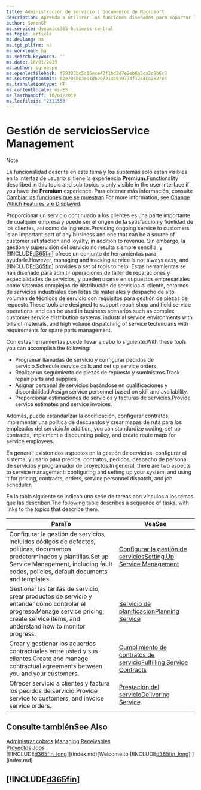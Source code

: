 ```yaml
---
title: Administración de servicio | Documentos de Microsoft
description: Aprenda a utilizar las funciones diseñadas para soportar las operaciones del taller de reparaciones y del servicio de campo.
author: SorenGP
ms.service: dynamics365-business-central
ms.topic: article
ms.devlang: na
ms.tgt_pltfrm: na
ms.workload: na
ms.search.keywords: ''
ms.date: 10/01/2019
ms.author: sgroespe
ms.openlocfilehash: f59383bc5c16ece42f1bd2d7e2eb6a2ca2c9b6c8
ms.sourcegitcommit: 02e704bc3e01d62072144919774f1244c42827e4
ms.translationtype: HT
ms.contentlocale: es-ES
ms.lasthandoff: 10/01/2019
ms.locfileid: "2311553"
---
```

# <a name="service-management"></a><span data-ttu-id="0d8f2-103">Gestión de servicios</span><span class="sxs-lookup"><span data-stu-id="0d8f2-103">Service Management</span></span>
> [!NOTE]
> <span data-ttu-id="0d8f2-104">La funcionalidad descrita en este tema y los subtemas solo están visibles en la interfaz de usuario si tiene la experiencia **Premium**.</span><span class="sxs-lookup"><span data-stu-id="0d8f2-104">Functionality described in this topic and sub topics is only visible in the user interface if you have the **Premium** experience.</span></span> <span data-ttu-id="0d8f2-105">Para obtener más información, consulte [Cambiar las funciones que se muestran](ui-experiences.md).</span><span class="sxs-lookup"><span data-stu-id="0d8f2-105">For more information, see [Change Which Features are Displayed](ui-experiences.md).</span></span>

<span data-ttu-id="0d8f2-106">Proporcionar un servicio continuado a los clientes es una parte importante de cualquier empresa y puede ser el origen de la satisfacción y fidelidad de los clientes, así como de ingresos.</span><span class="sxs-lookup"><span data-stu-id="0d8f2-106">Providing ongoing service to customers is an important part of any business and one that can be a source of customer satisfaction and loyalty, in addition to revenue.</span></span> <span data-ttu-id="0d8f2-107">Sin embargo, la gestión y supervisión del servicio no resulta siempre sencilla, y [!INCLUDE[d365fin](includes/d365fin_md.md)] ofrece un conjunto de herramientas para ayudarle.</span><span class="sxs-lookup"><span data-stu-id="0d8f2-107">However, managing and tracking service is not always easy, and [!INCLUDE[d365fin](includes/d365fin_md.md)] provides a set of tools to help.</span></span> <span data-ttu-id="0d8f2-108">Estas herramientas se han diseñado para admitir operaciones de taller de reparaciones y especialidades de servicios, y pueden usarse en supuestos empresariales como sistemas complejos de distribución de servicios al cliente, entornos de servicios industriales con listas de materiales y despacho de alto volumen de técnicos de servicio con requisitos para gestión de piezas de repuesto.</span><span class="sxs-lookup"><span data-stu-id="0d8f2-108">These tools are designed to support repair shop and field service operations, and can be used in business scenarios such as complex customer service distribution systems, industrial service environments with bills of materials, and high volume dispatching of service technicians with requirements for spare parts management.</span></span>  

 <span data-ttu-id="0d8f2-109">Con estas herramientas puede llevar a cabo lo siguiente:</span><span class="sxs-lookup"><span data-stu-id="0d8f2-109">With these tools you can accomplish the following:</span></span>  

* <span data-ttu-id="0d8f2-110">Programar llamadas de servicio y configurar pedidos de servicio.</span><span class="sxs-lookup"><span data-stu-id="0d8f2-110">Schedule service calls and set up service orders.</span></span>  
* <span data-ttu-id="0d8f2-111">Realizar un seguimiento de piezas de repuesto y suministros.</span><span class="sxs-lookup"><span data-stu-id="0d8f2-111">Track repair parts and supplies.</span></span>  
* <span data-ttu-id="0d8f2-112">Asignar personal de servicios basándose en cualificaciones y disponibilidad.</span><span class="sxs-lookup"><span data-stu-id="0d8f2-112">Assign service personnel based on skill and availability.</span></span>  
* <span data-ttu-id="0d8f2-113">Proporcionar estimaciones de servicios y facturas de servicios.</span><span class="sxs-lookup"><span data-stu-id="0d8f2-113">Provide service estimates and service invoices.</span></span>  

<span data-ttu-id="0d8f2-114">Además, puede estandarizar la codificación, configurar contratos, implementar una política de descuentos y crear mapas de ruta para los empleados del servicio.</span><span class="sxs-lookup"><span data-stu-id="0d8f2-114">In addition, you can standardize coding, set up contracts, implement a discounting policy, and create route maps for service employees.</span></span>  

<span data-ttu-id="0d8f2-115">En general, existen dos aspectos en la gestión de servicios: configurar el sistema, y usarlo para precios, contratos, pedidos, despacho de personal de servicios y programador de proyectos.</span><span class="sxs-lookup"><span data-stu-id="0d8f2-115">In general, there are two aspects to service management: configuring and setting up your system, and using it for pricing, contracts, orders, service personnel dispatch, and job scheduler.</span></span>  

<span data-ttu-id="0d8f2-116">En la tabla siguiente se indican una serie de tareas con vínculos a los temas que las describen.</span><span class="sxs-lookup"><span data-stu-id="0d8f2-116">The following table describes a sequence of tasks, with links to the topics that describe them.</span></span>   

|<span data-ttu-id="0d8f2-117">**Para**</span><span class="sxs-lookup"><span data-stu-id="0d8f2-117">**To**</span></span>|<span data-ttu-id="0d8f2-118">**Vea**</span><span class="sxs-lookup"><span data-stu-id="0d8f2-118">**See**</span></span>|  
|------------|-------------|  
|<span data-ttu-id="0d8f2-119">Configurar la gestión de servicios, incluidos códigos de defectos, políticas, documentos predeterminados y plantillas.</span><span class="sxs-lookup"><span data-stu-id="0d8f2-119">Set up Service Management, including fault codes, policies, default documents and templates.</span></span>|[<span data-ttu-id="0d8f2-120">Configurar la gestión de servicios</span><span class="sxs-lookup"><span data-stu-id="0d8f2-120">Setting Up Service Management</span></span>](service-setup-service.md)|  
|<span data-ttu-id="0d8f2-121">Gestionar las tarifas de servicio, crear productos de servicio y entender cómo controlar el progreso.</span><span class="sxs-lookup"><span data-stu-id="0d8f2-121">Manage service pricing, create service items, and understand how to monitor progress.</span></span>|[<span data-ttu-id="0d8f2-122">Servicio de planificación</span><span class="sxs-lookup"><span data-stu-id="0d8f2-122">Planning Service</span></span>](service-plan-service.md)|  
|<span data-ttu-id="0d8f2-123">Crear y gestionar los acuerdos contractuales entre usted y sus clientes.</span><span class="sxs-lookup"><span data-stu-id="0d8f2-123">Create and manage contractual agreements between you and your customers.</span></span>|[<span data-ttu-id="0d8f2-124">Cumplimiento de contratos de servicio</span><span class="sxs-lookup"><span data-stu-id="0d8f2-124">Fulfilling Service Contracts</span></span>](service-fulfill-service-contracts.md)|  
|<span data-ttu-id="0d8f2-125">Ofrecer servicio a clientes y factura los pedidos de servicio.</span><span class="sxs-lookup"><span data-stu-id="0d8f2-125">Provide service to customers, and invoice service orders.</span></span>|[<span data-ttu-id="0d8f2-126">Prestación del servicio</span><span class="sxs-lookup"><span data-stu-id="0d8f2-126">Delivering Service</span></span>](service-deliver-service.md)|  

## <a name="see-also"></a><span data-ttu-id="0d8f2-127">Consulte también</span><span class="sxs-lookup"><span data-stu-id="0d8f2-127">See Also</span></span>  
<span data-ttu-id="0d8f2-128">[Administrar cobros](receivables-manage-receivables.md) </span><span class="sxs-lookup"><span data-stu-id="0d8f2-128">[Managing Receivables](receivables-manage-receivables.md) </span></span>  
<span data-ttu-id="0d8f2-129">[Proyectos](projects-how-create-jobs.md) </span><span class="sxs-lookup"><span data-stu-id="0d8f2-129">[Jobs](projects-how-create-jobs.md) </span></span>  
<span data-ttu-id="0d8f2-130">[[!INCLUDE[d365fin_long](includes/d365fin_long_md.md)]](index.md)</span><span class="sxs-lookup"><span data-stu-id="0d8f2-130">[Welcome to [!INCLUDE[d365fin_long](includes/d365fin_long_md.md)] ](index.md)</span></span>

## [!INCLUDE[d365fin](includes/free_trial_md.md)]  
